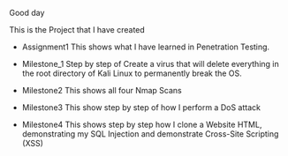 Good day

This is the Project that I have created

- Assignment1
This shows what I have learned in Penetration Testing.

- Milestone_1
Step by step of Create a virus that will delete everything in the root directory of Kali Linux to permanently break the OS.

- Milestone2
This shows all four Nmap Scans

- Milestone3
This show step by step of how I perform a DoS attack

- Milestone4
This shows step by step how I clone a Website HTML, demonstrating my SQL Injection and demonstrate Cross-Site Scripting (XSS)



